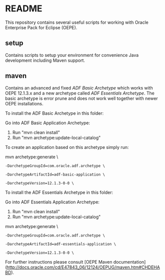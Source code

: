 README
======
This repository contains several useful scripts for working with Oracle Enterprise Pack
for Eclipse (OEPE).

setup
-----
Contains scripts to setup your environment for convenience Java development including
Maven support.


maven
-----
Contains an advanced and fixed _ADF Basic Archetype_ which works with OEPE 12.1.3.x and
a new archetype called _ADF Essentials Archetype_. The basic archetype is error prune and does
not work well together with newer OEPE installations.


To install the ADF Basic Archetype in this folder:

Go into ADF Basic Application Archetype:

1.	Run "mvn clean install"
2.	Run "mvn archetype:update-local-catalog"

To create an application based on this archetype simply run:

mvn archetype:generate \

    -DarchetypeGroupId=com.oracle.adf.archetype \
	
	-DarchetypeArtifactId=adf-basic-application \
	
	-DarchetypeVersion=12.1.3-0-0 \

	
To install the ADF Essentials Archetype in this folder:

Go into ADF Essentials Application Archetype:

1.	Run "mvn clean install"
2.	Run "mvn archetype:update-local-catalog"


mvn archetype:generate \

    -DarchetypeGroupId=com.oracle.adf.archetype \
	
	-DarchetypeArtifactId=adf-essentials-application \
	
	-DarchetypeVersion=12.1.3-0-0 \

	
For further instructions please consult [OEPE Maven documentation] (http://docs.oracle.com/cd/E47843_06/12124/OEPUG/maven.htm#CHDEHABD).